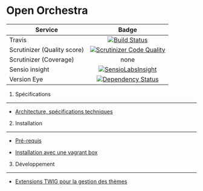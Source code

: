 Open Orchestra
=============

| Service       | Badge         |
| ------------- |:-------------:|
| Travis | [![Build Status](https://magnum.travis-ci.com/open-orchestra/open-orchestra.svg?token=jFMwikTSYoZgNjR86FGs&branch=master)](https://magnum.travis-ci.com/open-orchestra/open-orchestra) |
| Scrutinizer (Quality score) | [![Scrutinizer Code Quality](https://scrutinizer-ci.com/g/open-orchestra/open-orchestra/badges/quality-score.png?b=master)](https://scrutinizer-ci.com/g/open-orchestra/open-orchestra/?branch=master) |
| Scrutinizer (Coverage) | none |
| Sensio insight | [![SensioLabsInsight](https://insight.sensiolabs.com/projects/0becefa5-5b35-4db8-9ddf-e0ade4da7262/big.png)](https://insight.sensiolabs.com/projects/0becefa5-5b35-4db8-9ddf-e0ade4da7262) |
| Version Eye | [![Dependency Status](https://www.versioneye.com/user/projects/551e867952984432d4000004/badge.svg?style=flat)](https://www.versioneye.com/user/projects/551e867952984432d4000004) |

1. Spécifications
-----------------

* [Architecture, spécifications techniques](app/Resources/doc/dev/architecture.md)

2. Installation
---------------

* [Pré-requis](app/Resources/doc/requirements.md)

* [Installation avec une vagrant box](app/Resources/doc/install.md)

3. Développement
----------------

* [Extensions TWIG pour la gestion des thèmes](app/Resources/doc/dev/draft/twig-extensions.md)
